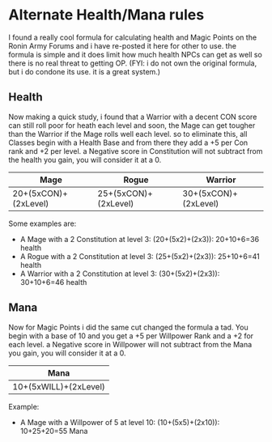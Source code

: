 # Alternate Health/Mana rules

I found a really cool formula for calculating health and Magic Points on the Ronin Army Forums and i have re-posted it here for other to use. the formula is simple and it does limit how much health NPCs can get as well so there is no real threat to getting OP. (FYI: i do not own the original formula, but i do condone its use. it is a great system.)

## Health

Now making a quick study, i found that a Warrior with a decent CON score can still roll poor for heath each level and soon, the Mage can get tougher than the Warrior if the Mage rolls well each level. so to eliminate this, all Classes begin with a Health Base and from there they add a +5 per Con rank and +2 per level. a Negative score in Constitution will not subtract from the health you gain, you will consider it at a 0.

Mage | Rogue | Warrior
---- | ----- | -------
20+(5xCON)+(2xLevel) | 25+(5xCON)+(2xLevel) | 30+(5xCON)+(2xLevel)
 
Some examples are:
- A Mage with a 2 Constitution at level 3: (20+(5x2)+(2x3)): 20+10+6=36 health
- A Rogue with a 2 Constitution at level 3: (25+(5x2)+(2x3)): 25+10+6=41 health
- A Warrior with a 2 Constitution at level 3: (30+(5x2)+(2x3)): 30+10+6=46 health

## Mana

Now for Magic Points i did the same cut changed the formula a tad. You begin with a base of 10 and you get a +5 per Willpower Rank and a +2 for each level. a Negative score in Willpower will not subtract from the Mana you gain, you will consider it at a 0.

Mana |
---- |
10+(5xWILL)+(2xLevel) |

Example:
- A Mage with a Willpower of 5 at level 10: (10+(5x5)+(2x10)): 10+25+20=55 Mana
